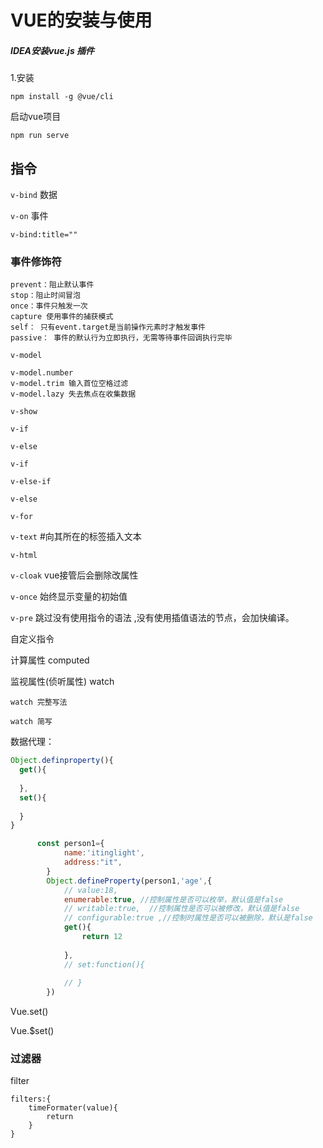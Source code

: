 # VUE的安装与使用

##### IDEA安装vue.js 插件

1.安装

```
npm install -g @vue/cli
```

启动vue项目

```
npm run serve
```







## 指令

`v-bind` 数据

`v-on` 事件

```
v-bind:title=""
```

### 事件修饰符

```
prevent：阻止默认事件
stop：阻止时间冒泡
once：事件只触发一次
capture 使用事件的捕获模式
self： 只有event.target是当前操作元素时才触发事件
passive： 事件的默认行为立即执行，无需等待事件回调执行完毕
```

`v-model`



```
v-model.number
v-model.trim 输入首位空格过滤
v-model.lazy 失去焦点在收集数据
```

`v-show`

`v-if`

`v-else`



`v-if`

`v-else-if`

`v-else`



`v-for`

`v-text` #向其所在的标签插入文本

`v-html`

`v-cloak`  vue接管后会删除改属性

`v-once` 始终显示变量的初始值

`v-pre`	跳过没有使用指令的语法 ,没有使用插值语法的节点，会加快编译。



自定义指令



计算属性 computed

监视属性(侦听属性) watch

```
watch 完整写法

watch 简写
```





数据代理：

```javascript
Object.definproperty(){
  get(){
    
  },
  set(){
    
  }
}

      const person1={
            name:'itinglight',
            address:"it",
        }
        Object.defineProperty(person1,'age',{
            // value:18,
            enumerable:true, //控制属性是否可以枚举，默认值是false
            // writable:true,  //控制属性是否可以被修改，默认值是false
            // configurable:true ,//控制时属性是否可以被删除，默认是false
            get(){
                return 12
           
            },
            // set:function(){
                
            // }
        })
```

Vue.set()

Vue.$set()

### 过滤器

filter

```
filters:{
	timeFormater(value){
		return 
	}
}
```


